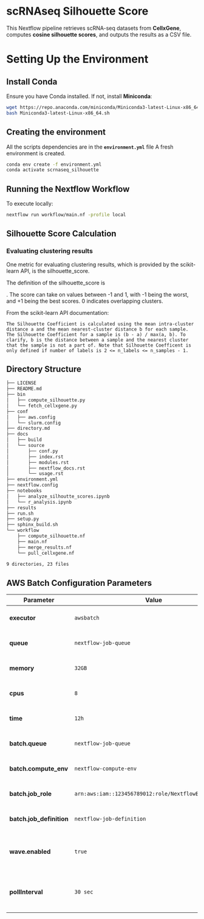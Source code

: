 # scRNAseq Silhouette Score

This Nextflow pipeline retrieves scRNA-seq datasets from **CellxGene**, computes **cosine silhouette scores**, and outputs the results as a CSV file.

# Setting Up the Environment

## Install Conda

Ensure you have Conda installed. If not, install **Miniconda**:
```bash
wget https://repo.anaconda.com/miniconda/Miniconda3-latest-Linux-x86_64.sh
bash Miniconda3-latest-Linux-x86_64.sh
```

## Creating the environment

All the scripts dependencies are in the **`environment.yml`** file
A fresh environment is created.

```bash
conda env create -f environment.yml
conda activate scrnaseq_silhouette
```


## Running the Nextflow Workflow

To execute locally:
```bash
nextflow run workflow/main.nf -profile local
```
## Silhouette Score Calculation

### Evaluating clustering results
One metric for evaluating clustering results, which is provided by the scikit-learn API, is the silhouette_score.

The definition of the silhouette_score is 
 
. The score can take on values between -1 and 1, with -1 being the worst, and +1 being the best scores. 0 indicates overlapping clusters.

From the scikit-learn API documentation:

```
The Silhouette Coefficient is calculated using the mean intra-cluster distance a and the mean nearest-cluster distance b for each sample. The Silhouette Coefficient for a sample is (b - a) / max(a, b). To clarify, b is the distance between a sample and the nearest cluster that the sample is not a part of. Note that Silhouette Coefficent is only defined if number of labels is 2 <= n_labels <= n_samples - 1.
```



## Directory Structure

```bash
├── LICENSE
├── README.md
├── bin
│   ├── compute_silhouette.py
│   └── fetch_cellxgene.py
├── conf
│   ├── aws.config
│   └── slurm.config
├── directory.md
├── docs
│   ├── build
│   └── source
│       ├── conf.py
│       ├── index.rst
│       ├── modules.rst
│       ├── nextflow_docs.rst
│       └── usage.rst
├── environment.yml
├── nextflow.config
├── notebooks
│   ├── analyze_silhoutte_scores.ipynb
│   └── r_analysis.ipynb
├── results
├── run.sh
├── setup.py
├── sphinx_build.sh
└── workflow
    ├── compute_silhouette.nf
    ├── main.nf
    ├── merge_results.nf
    └── pull_cellxgene.nf

9 directories, 23 files
```


## AWS Batch Configuration Parameters

| Parameter            | Value                         | Description |
|----------------------|-----------------------------|-------------|
| **executor**        | `awsbatch`                   | Enables execution on **AWS Batch**. |
| **queue**           | `nextflow-job-queue`         | Specifies the AWS Batch job queue. |
| **memory**          | `32GB`                        | Allocates **32GB RAM** per job. |
| **cpus**            | `8`                          | Allocates **8 vCPUs** per job. |
| **time**            | `12h`                        | Limits job runtime to **12 hours**. |
| **batch.queue**     | `nextflow-job-queue`         | Defines the **AWS Batch job queue**. |
| **batch.compute_env** | `nextflow-compute-env`     | AWS Batch **Compute Environment**. |
| **batch.job_role**  | `arn:aws:iam::123456789012:role/NextflowBatchJobRole` | IAM role for job execution. |
| **batch.job_definition** | `nextflow-job-definition` | AWS Batch **Job Definition**. |
| **wave.enabled**    | `true`                        | Enables **Wave container support** for efficiency. |
| **pollInterval**    | `30 sec`                      | Nextflow checks AWS Batch job status **every 30 seconds**. |
